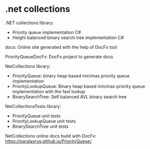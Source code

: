 # .net collections

.NET collections library:
- Priority queue implementation C#
- Height balanced binary search tree implementation C#

docs:
Online site generated with the help of DocFx tool

PriorityQueueDocFx:
DocFx project to generate docs

NetCollections library:
 - PriorityQueue: binary heap based min/max priority queue implementation
 - PriorityLookupQueue: Binary heap based min/max priority queue implementation with the fast lookup
 - BinarySearchTree: Self balanced AVL binary search tree

NetCollectionsTests library:
 - PriorityQueue unit tests
 - PriorityLookupQueue unit tests
 - BinarySearchTree unit tests

NetCollections online docs build with DocFx:
 https://paralaxrus.github.io/PriorityQueue/


